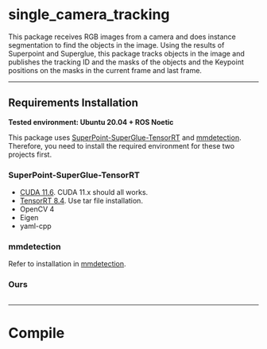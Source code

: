 # single_camera_tracking
This package receives RGB images from a camera and does instance segmentation to find the objects in the image. Using the results of Superpoint and Superglue, this package tracks objects in the image and publishes the tracking ID and the masks of the objects and the Keypoint positions on the masks in the current frame and last frame. 

____
## Requirements Installation
__Tested environment: Ubuntu 20.04 + ROS Noetic__

This package uses [SuperPoint-SuperGlue-TensorRT](https://github.com/yuefanhao/SuperPoint-SuperGlue-TensorRT) and [mmdetection](https://github.com/open-mmlab/mmdetection). Therefore, you need to install the required environment for these two projects first.

### SuperPoint-SuperGlue-TensorRT
- [CUDA 11.6](https://developer.nvidia.com/cuda-11-6-0-download-archive). CUDA 11.x should all works.
- [TensorRT 8.4](https://docs.nvidia.com/deeplearning/tensorrt/install-guide/index.html#installing-tar). Use tar file installation.
- OpenCV 4
- Eigen
- yaml-cpp

### mmdetection
Refer to installation in [mmdetection](https://github.com/open-mmlab/mmdetection).

### Ours

```

```

___
# Compile

